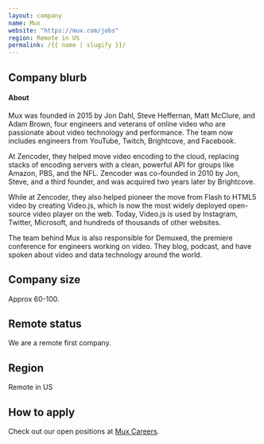 ```yaml
---
layout: company
name: Mux
website: "https://mux.com/jobs"
region: Remote in US
permalink: /{{ name | slugify }}/
---
```


## Company blurb

#### About

Mux was founded in 2015 by Jon Dahl, Steve Heffernan, Matt McClure, and Adam Brown, four engineers and veterans of online video who are passionate about video technology and performance. The team now includes engineers from YouTube, Twitch, Brightcove, and Facebook.

At Zencoder, they helped move video encoding to the cloud, replacing stacks of encoding servers with a clean, powerful API for groups like Amazon, PBS, and the NFL. Zencoder was co-founded in 2010 by Jon, Steve, and a third founder, and was acquired two years later by Brightcove.

While at Zencoder, they also helped pioneer the move from Flash to HTML5 video by creating Video.js, which is now the most widely deployed open-source video player on the web. Today, Video.js is used by Instagram, Twitter, Microsoft, and hundreds of thousands of other websites.

The team behind Mux is also responsible for Demuxed, the premiere conference for engineers working on video. They blog, podcast, and have spoken about video and data technology around the world.

## Company size

Approx 60-100.

## Remote status

We are a remote first company.

## Region

Remote in US

## How to apply

Check out our open positions at [Mux Careers](https://mux.com/jobs).